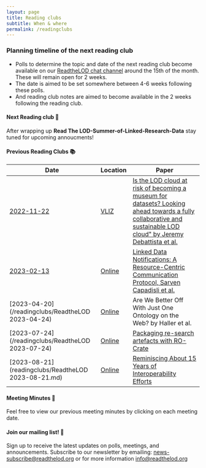 ```yaml
---
layout: page
title: Reading clubs
subtitle: When & where
permalink: /readingclubs
---
```



### Planning timeline of the next reading club

- Polls to determine the topic and date of the next reading club become available on our [ReadtheLOD chat channel](https://chat.semantic.works/#/room/#readthelod:chat.semantic.works) around the 15th of the month. These will remain open for 2 weeks.
- The date is aimed to be set somewhere between 4-6 weeks following these polls.
- And reading club notes are aimed to become available in the 2 weeks following the reading club.

#### Next Reading club 📕

After wrapping up **Read The LOD-Summer-of-Linked-Research-Data** stay tuned for upcoming annoucments! 
  

#### Previous Reading Clubs 📚

| Date       | Location      | Paper                    | 
|------------|---------------|--------------------------|
| [2022-11-22](/readingclubs/20221122-is-the-lod-cloud-at-risk-of-becoming-a-museum-for-datasets) | [VLIZ](https://vliz.be/nl/wie-we-zijn/hoe-ons-bereiken) | [Is the LOD cloud at risk of becoming a museum for datasets? Looking ahead towards a fully collaborative and sustainable LOD cloud" by Jeremy Debattista et al.](https://www.academia.edu/65356421/Is_the_LOD_cloud_at_risk_of_becoming_a_museum_for_datasets_Looking_ahead_towards_a_fully_collaborative_and_sustainable_LOD_cloud) | 
| [2023-02-13](/readingclubs/ReadtheLOD%202023-02-13) | [Online](https://vliz.be/nl/wie-we-zijn/hoe-ons-bereiken) |  [Linked Data Notifications: A Resource-Centric Communication Protocol, Sarven Capadisli et al.](https://csarven.ca/linked-data-notifications#i-20161219125430) | 
| [2023-04-20](/readingclubs/ReadtheLOD 2023-04-24) | [Online](https://vliz.be/nl/wie-we-zijn/hoe-ons-bereiken) | Are We Better Off With Just One Ontology on the Web? by Haller et al. | 
| [2023-07-24](/readingclubs/ReadtheLOD 2023-07-24) | [Online](https://vliz.be/nl/wie-we-zijn/hoe-ons-bereiken) | [Packaging re-search artefacts with RO-Crate](https://s11.no/2022/phd/ro-crate/) | 
| [2023-08-21](readingclubs/ReadtheLOD 2023-08-21.md) | [Online](https://vliz.be/nl/wie-we-zijn/hoe-ons-bereiken) | [Reminiscing About 15 Years of Interoperability Efforts](http://www.dlib.org/dlib/november15/vandesompel/11vandesompel.print.html) |

#### Meeting Minutes 📃
 Feel free to view our previous meeting minutes by clicking on each meeting date. 

#### Join our mailing list! 📢
Sign up to receive the latest updates on polls, meetings, and announcements. Subscribe to our newsletter by emailing: <news-subscribe@readthelod.org> or for more information <info@readthelod.org>
